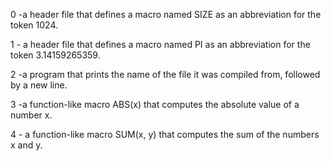 0  -a header file that defines a macro named SIZE as an abbreviation for the token 1024.

1  - a header file that defines a macro named PI as an abbreviation for the token 3.14159265359.

2  -a program that prints the name of the file it was compiled from, followed by a new line.

3  -a function-like macro ABS(x) that computes the absolute value of a number x.

4  - a function-like macro SUM(x, y) that computes the sum of the numbers x and y.
